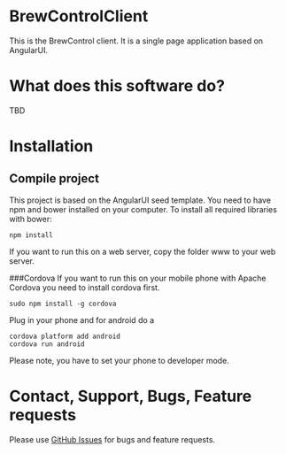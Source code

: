 # BrewControlClient
This is the BrewControl client. It is a single page application based on AngularUI. 

# What does this software do?
TBD

# Installation
## Compile project
This project is based on the AngularUI seed template. You need to have npm and bower installed on your computer. 
To install all required libraries with bower:
```
npm install
```
If you want to run this on a web server, copy the folder www to your web server.

###Cordova
If you want to run this on your mobile phone with Apache Cordova you need to install cordova first. 
```
sudo npm install -g cordova
```
Plug in your phone and for android do a 
```
cordova platform add android
cordova run android
```
Please note, you have to set your phone to developer mode.

# Contact, Support, Bugs, Feature requests
Please use [GitHub Issues][issues] for bugs and feature requests.

[issues]: https://github.com/SebastianGoodrick/BrewControlClient/issues

